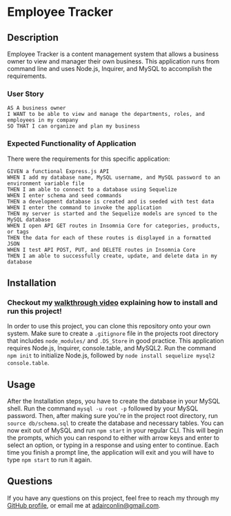 # Employee Tracker

## Description
Employee Tracker is a content management system that allows a business owner to view and manager their own business. This application runs from command line and uses Node.js, Inquirer, and MySQL to accomplish the requirements. 

### User Story
```
AS A business owner
I WANT to be able to view and manage the departments, roles, and employees in my company
SO THAT I can organize and plan my business
```

### Expected Functionality of Application
There were the requirements for this specific application:
```
GIVEN a functional Express.js API
WHEN I add my database name, MySQL username, and MySQL password to an environment variable file
THEN I am able to connect to a database using Sequelize
WHEN I enter schema and seed commands
THEN a development database is created and is seeded with test data
WHEN I enter the command to invoke the application
THEN my server is started and the Sequelize models are synced to the MySQL database
WHEN I open API GET routes in Insomnia Core for categories, products, or tags
THEN the data for each of these routes is displayed in a formatted JSON
WHEN I test API POST, PUT, and DELETE routes in Insomnia Core
THEN I am able to successfully create, update, and delete data in my database
```

## Installation
### Checkout my [walkthrough video](https://watch.screencastify.com/v/6QN41U9shjNXDzCrZpzG) explaining how to install and run this project!
In order to use this project, you can clone this repository onto your own system. Make sure to create a `.gitignore` file in the projects root directory that includes `node_modules/` and `.DS_Store` in good practice. This application requires Node.js, Inquirer, console.table, and MySQL2. Run the command `npm init` to initialize Node.js, followed by `node install sequelize mysql2 console.table`.

## Usage
After the Installation steps, you have to create the database in your MySQL shell. Run the command `mysql -u root -p` followed by your MySQL password. Then, after making sure you're in the project root directory, run `source db/schema.sql` to create the database and necessary tables. You can now exit out of MySQL and run `npm start` in your regular CLI. This will begin the prompts, which you can respond to either with arrow keys and enter to select an option, or typing in a response and using enter to continue. Each time you finish a prompt line, the application will exit and you will have to type `npm start` to run it again.

## Questions
If you have any questions on this project, feel free to reach my through my [GitHub profile](https://github.com/adairconlin/e-commerce-backend), or email me at adairconlin@gmail.com.
